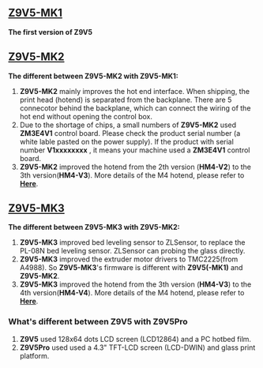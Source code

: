 ## [Z9V5-MK1](https://github.com/ZONESTAR3D/Z9/tree/main/Z9V5-MK1) 
**The first version of Z9V5**

## [Z9V5-MK2](https://github.com/ZONESTAR3D/Z9/tree/main/Z9V5-MK2)
**The different between Z9V5-MK2 with Z9V5-MK1:**    
1. **Z9V5-MK2** mainly improves the hot end interface. When shipping, the print head (hotend) is separated from the backplane. There are 5 connecotor behind the backplane, which can connect the wiring of the hot end without opening the control box.  
2. Due to the shortage of chips, a small numbers of **Z9V5-MK2** used **ZM3E4V1** control board. Please check the product serial number (a white lable pasted on the power supply). If the product with serial number **V1xxxxxxxx** , it means your machine used a **ZM3E4V1** control board.    
3. **Z9V5-MK2** improved the hotend from the 2th version (**HM4-V2**) to the 3th version(**HM4-V3**). More details of the M4 hotend, please refer to [**Here**](https://github.com/ZONESTAR3D/Upgrade-kit-guide/tree/main/HOTEND/M4%20%204-IN-1-OUT%20Mixing%20Color%20Hotend).    

## [Z9V5-MK3](https://github.com/ZONESTAR3D/Z9/tree/main/Z9V5-MK3)  
**The different between Z9V5-MK3 with Z9V5-MK2:**  
1. **Z9V5-MK3** improved bed leveling sensor to ZLSensor, to replace the PL-08N bed leveling sensor. ZLSensor can probing the glass directly.  
2. **Z9V5-MK3** improved the extruder motor drivers to TMC2225(from A4988). So **Z9V5-MK3**'s firmware is different with **Z9V5(-MK1)** and **Z9V5-MK2**.  
3. **Z9V5-MK3** improved the hotend from the 3th version (**HM4-V3**) to the 4th version(**HM4-V4**). More details of the M4 hotend, please refer to [**Here**](https://github.com/ZONESTAR3D/Upgrade-kit-guide/tree/main/HOTEND/M4%20%204-IN-1-OUT%20Mixing%20Color%20Hotend).    

### What's different between Z9V5 with Z9V5Pro    
1. **Z9V5** used 128x64 dots LCD screen (LCD12864) and a PC hotbed film.  
2. **Z9V5Pro** used used a 4.3" TFT-LCD screen (LCD-DWIN) and glass print platform.
